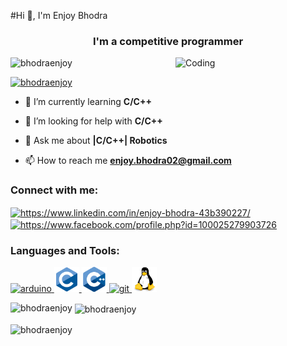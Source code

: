 #Hi 👋, I'm Enjoy Bhodra</h1>
<h3 align="center">I'm a competitive programmer</h3>
<img align="right" alt="Coding" width="240" src="https://cdn.dribbble.com/users/1162077/screenshots/3848914/programmer.gif">

<p align="left"> <img src="https://komarev.com/ghpvc/?username=bhodraenjoy&label=Profile%20views&color=0e75b6&style=flat" alt="bhodraenjoy" /> </p>

<p align="left"> <a href="https://github.com/ryo-ma/github-profile-trophy"><img src="https://github-profile-trophy.vercel.app/?username=bhodraenjoy" alt="bhodraenjoy" /></a> </p>

- 🌱 I’m currently learning **C/C++**

- 🤝 I’m looking for help with **C/C++**

- 💬 Ask me about **|C/C++| Robotics**

- 📫 How to reach me **enjoy.bhodra02@gmail.com**

<h3 align="left">Connect with me:</h3>
<p align="left">
<a href="www.linkedin.com/comm/mynetwork/discovery-see-all?usecase=PEOPLE_FOLLOWS&followMember=enjoy-bhodra-43b390227" target="blank"><img align="center" src="https://raw.githubusercontent.com/rahuldkjain/github-profile-readme-generator/master/src/images/icons/Social/linked-in-alt.svg" alt="https://www.linkedin.com/in/enjoy-bhodra-43b390227/" height="30" width="40" /></a>
<a href="https://fb.com/https://www.facebook.com/profile.php?id=100025279903726" target="blank"><img align="center" src="https://raw.githubusercontent.com/rahuldkjain/github-profile-readme-generator/master/src/images/icons/Social/facebook.svg" alt="https://www.facebook.com/profile.php?id=100025279903726" height="30" width="40" /></a>
</p>

<h3 align="left">Languages and Tools:</h3>
<p align="left"> <a href="https://www.arduino.cc/" target="_blank" rel="noreferrer"> <img src="https://cdn.worldvectorlogo.com/logos/arduino-1.svg" alt="arduino" width="40" height="40"/> </a> <a href="https://www.cprogramming.com/" target="_blank" rel="noreferrer"> <img src="https://raw.githubusercontent.com/devicons/devicon/master/icons/c/c-original.svg" alt="c" width="40" height="40"/> </a> <a href="https://www.w3schools.com/cpp/" target="_blank" rel="noreferrer"> <img src="https://raw.githubusercontent.com/devicons/devicon/master/icons/cplusplus/cplusplus-original.svg" alt="cplusplus" width="40" height="40"/> </a> <a href="https://git-scm.com/" target="_blank" rel="noreferrer"> <img src="https://www.vectorlogo.zone/logos/git-scm/git-scm-icon.svg" alt="git" width="40" height="40"/> </a> <a href="https://www.linux.org/" target="_blank" rel="noreferrer"> <img src="https://raw.githubusercontent.com/devicons/devicon/master/icons/linux/linux-original.svg" alt="linux" width="40" height="40"/> </a> </p>

<p><img align="left" src="https://github-readme-stats.vercel.app/api/top-langs?username=bhodraenjoy&show_icons=true&locale=en&layout=compact" alt="bhodraenjoy" /></p>

<p>&nbsp;<img align="center" src="https://github-readme-stats.vercel.app/api?username=bhodraenjoy&show_icons=true&locale=en" alt="bhodraenjoy" /></p>

<p><img align="center" src="https://github-readme-streak-stats.herokuapp.com/?user=bhodraenjoy&" alt="bhodraenjoy" /></p>







